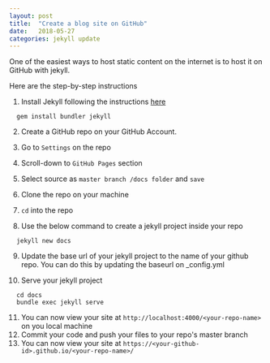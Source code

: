 ```yaml
---
layout: post
title:  "Create a blog site on GitHub"
date:   2018-05-27
categories: jekyll update
---
```


One of the easiest ways to host static content on the internet is to host it on GitHub with jekyll.

Here are the step-by-step instructions

1. Install Jekyll following the instructions [here](https://jekyllrb.com/)  

```angular2html
  gem install bundler jekyll
```

2. Create a GitHub repo on your GitHub Account. 
3. Go to `Settings` on the repo 
4. Scroll-down to `GitHub Pages` section
5. Select source as `master branch /docs folder` and `save`

6. Clone the repo on your machine
7. `cd` into the repo
8. Use the below command to create a jekyll project inside your repo
```angular2html
  jekyll new docs
```
9. Update the base url of your jekyll project to the name of your github repo. 
You can do this by updating the baseurl on _config.yml

10. Serve your jekyll project 
```angular2html
  cd docs
  bundle exec jekyll serve
```
11. You can now view your site at `http://localhost:4000/<your-repo-name>` on you local machine
12. Commit your code and push your files to your repo's master branch
13. You can now view your site at `https://<your-github-id>.github.io/<your-repo-name>/`


